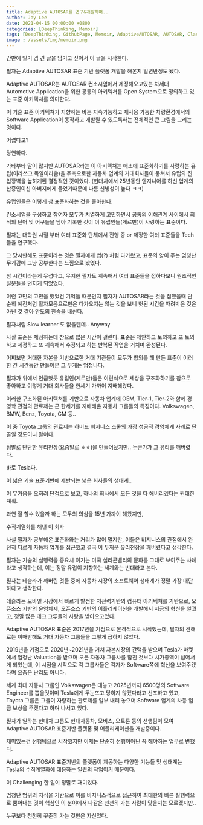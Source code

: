 ```yaml
---
title: Adaptive AUTOSAR를 연구&개발하며..
author: Jay Lee
date: 2021-04-15 00:00:00 +0800
categories: [DeepThinking, Memoir]
tags: [DeepThinking, GithubPage, Memoir, AdaptiveAUTOSAR, AUTOSAR, ClassicAUTOSAR, ECU, CPU, GPU, OTA]
image : /assets/img/memoir.png
---
```


간만에 일기 겸 긴 글을 남기고 싶어서 이 글을 시작한다.

필자는 Adaptive AUTOSAR 표준 기반 플랫폼 개발을 해온지 일년반정도 됐다.

Adaptive AUTOSAR는 AUTOSAR 컨소시엄에서 제정해오고있는 차세대 Automotive Application을 위한 공통의 아키텍쳐를 Open System으로 정의하고 있는 표준 아키텍쳐를 의미한다. 

이 기술 표준 아키텍쳐가 지향하는 바는 지속가능하고 재사용 가능한 차량환경에서의 Software Application이 동작하고 개발될 수 있도록하는 전체적인 큰 그림을 그리는 것이다.

어렵다고? 

당연하다. 

가타부타 말이 많지만 AUTOSAR라는 이 아키텍쳐는 애초에 표준화하기를 사랑하는 유럽(이라쓰고 독일이라씀)을 주축으로한 자동차 업계의 거대회사들이 뭉쳐서 유럽의 진입장벽을 높히게된 결정적인 것이었다. (현대차에서 25년동안 엔지니어를 하신 업계의 산증인이신 아버지에게 들었기때문에 나름 신빙성이 높다 ㅋㅋ)

유럽인들은 이렇게 참 표준화하는 것을 좋아한다. 

컨소시엄을 구성하고 참여자 모두가 치열하게 고민하면서 공통의 이해관계 사이에서 최적의 단어 및 어구들을 담아 기록한 것이 이 유럽인들(게르만)이 사랑하는 표준이다.

필자는 대학원 시절 부터 여러 표준화 단체에서 진행 중 or 제정한 여러 표준들을 Tech 들을 연구했다. 

그 당시만해도 표준이라는 것은 필자에게 법(?) 처럼 다가왔고, 표준의 양이 주는 엄청난 무게감에 그냥 공부한다는 느낌으로 봤었다.

참 시간이라는게 무섭다고, 무지한 필자도 계속해서 여러 표준들을 접하다보니 원초적인 질문들을 던지게 되었었다.

이런 고민의 고민을 했었건 기억들 때문인지 필자가 AUTOSAR라는 것을 접했을때 단순히 예전처럼 활자모음으로만은 다가오지는 않는 것을 보니 헛된 시간을 때려박은 것은 아닌 것 같아 안도의 한숨을 내쉰다.

필자처럼 Slow learner 도 없을텐데.. Anyway

사실 표준은 제정하는데 참으로 많은 시간이 걸린다. 표준은 제안하고 토의하고 또 토의하고 제정하고 또 계속해서 수정되고 하는 반복된 작업을 거치며 완성된다. 

어찌보면 거대한 자본을 기반으로한 거대 기관들이 모두가 합의를 해 만든 표준이 이러한 긴 시간동안 만들어온 그 무게는 엄청나다. 

필자가 위에서 언급했듯 유럽인(게르만)들은 이런식으로 세상을 구조화하기를 참으로 좋아하고 이렇게 거대 회사들을 한세기 가까이 지배해왔다. 

이러한 구조화된 아키텍쳐를 기반으로 자동차 업계에 OEM, Tier-1, Tier-2와 함께 경영학 관점의 관료제는 근 한세기를 지배해온 자동차 그룹들의 특징이다. Volkswagen, BMW, Benz, Toyota, GM 등..

이 중 Toyota 그룹의 관료제는 하버드 비지니스 스쿨의 가장 성공적 경영체계 사례로 단골일 정도이니 말이다.

정말로 단단한 유리천장(요즘말로 ㅎㅎ)을 만들어놨지만.. 누군가가 그 유리를 깨버렸다.

바로 Tesla다.

이 넓은 기술 표준기반에 제반되는 넓은 회사들의 생태계.. 

이 무거움을 오히려 단점으로 보고, 하나의 회사에서 모든 것을 다 해버리겠다는 원대한 계획.

과연 잘 할수 있을까 하는 모두의 의심을 15년 가까이 해왔지만,

수직계열화를 해낸 이 회사

사실 필자가 공부해온 표준화와는 거리가 많이 멀지만, 이들은 비지니스의 관점에서 완전히 다르게 자동차 업계를 접근했고 결국 이 두꺼운 유리천장을 깨버렸다고 생각한다.

필자는 기술의 실행력을 중요시 여기는 미국 실리콘벨리의 문화를 그대로 보여주는 사례라고 생각하는데, 이는 정말 유럽이 지향하는 세계와는 반대라고 본다.

필자는 테슬라가 깨버린 것들 중에 자동차 시장의 소프트웨어 생태계가 정말 가장 대단하다고 생각한다. 

테슬라는 모바일 시장에서 빠르게 발전한 저전력기반의 컴퓨터 아키텍쳐를 기반으로, 오픈소스 기반의 운영체제, 오픈소스 기반의 어플리케이션을 개발해서 지금의 혁신을 일궜고, 정말 많은 테크 그루들의 사랑을 받아오고있다.

Adaptive AUTOSAR 표준은 2017년을 기점으로 본격적으로 시작했는데, 필자의 견해로는 이때만해도 거대 자동차 그룹들을 그렇게 급하지 않았다.

2019년을 기점으로 2020년~2021년을 거쳐 자본시장의 간택을 받으며 Tesla가 마켓에서 엄청난 Valuation을 받으며 모든 자동차 그룹사를 합친 것보다 시가총액이 넘어서게 되었는데, 이 시점을 시작으로 각 그룹사들은 각자가 Software쪽에 혁신을 보여주겠다며 요즘은 난리도 아니다.

세계 최대 자동차 그룹인 Volkswagen은 대놓고 2025년까지 6500명의 Software Engineer를 뽑을것이며 Tesla에게 두눈뜨고 당하지 않겠다라고 선포하고 있고, Toyota 그룹은 그들이 자랑하는 관료제를 일부 내려 놓으며 Software 업계의 차등 임금 보상을 주겠다고 하며 나서고 있다.

필자가 일하는 현대차 그룹도 현대자동차, 모비스, 오트론 등의 선행팀이 모여 Adaptive AUTOSAR 표준기반 플랫폼 및 어플리케이션을 개발중이다. 

재미있는건 선행팀으로 시작했지만 이제는 단순히 선행이아닌 꼭 해야하는 업무로 변했다.

Adaptive AUTOSAR 표준기반의 플랫폼이 제공하는 다양한 기능들 및 생태계는 Tesla의 수직계열화에 대응하는 일련의 작업이기 때문이다.

이 Challenging 한 일이 정말로 재미있다.

엄청난 범위의 지식을 기반으로 이를 비지니스적으로 접근하여 최대한의 빠른 실행력으로 뿜어내는 것이 핵심인 이 분야에서 나같은 천천히 가는 사람이 맞을지는 모르겠지만..

누구보다 천천히 꾸준히 가는 것만은 자신있다.